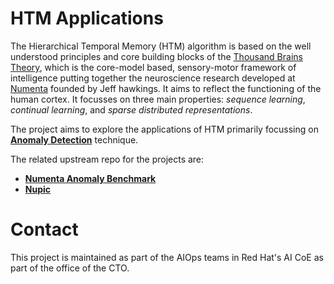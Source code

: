 # HTM Applications

The Hierarchical Temporal Memory (HTM) algorithm is based on the well understood principles and core building blocks of the [Thousand Brains Theory](https://link.springer.com/content/pdf/10.1007/s42452-021-04715-0.pdf), which is the core-model based, sensory-motor framework of intelligence putting together the neuroscience research developed at [Numenta](https://numenta.com/) founded by Jeff hawkings. It aims to reflect the functioning of the human cortex. It focusses on three main properties: _sequence learning_, _continual learning_, and _sparse distributed representations_.

The project aims to explore the applications of HTM primarily focussing on [**Anomaly Detection**](https://numenta.com/assets/pdf/whitepapers/Numenta%20White%20Paper%20-%20Science%20of%20Anomaly%20Detection.pdf) technique.

The related upstream repo for the projects are:

- [**Numenta Anomaly Benchmark**](https://github.com/numenta/NAB)
- [**Nupic**](https://github.com/numenta/nupic)

# Contact

This project is maintained as part of the AIOps teams in Red Hat's AI CoE as part of the office of the CTO.  
